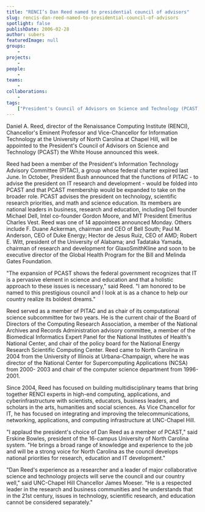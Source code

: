 ```yaml
---
title: "RENCI’s Dan Reed named to presidential council of advisors"
slug: rencis-dan-reed-named-to-presidential-council-of-advisors
spotlight: false
publishDate: 2006-02-28
author: subers
featuredImage: null
groups:
    - 
projects:
    - 
people:
    - 
teams: 
    - 
collaborations:
    - 
tags:
    ["President's Council of Advisors on Science and Technology (PCAST)","UNC - Chapel Hill"]
---
```

Daniel A. Reed, director of the Renaissance Computing Institute (RENCI), Chancellor's Eminent Professor and Vice-Chancellor for Information Technology at the University of North Carolina at Chapel Hill, will be appointed to the President's Council of Advisors on Science and Technology (PCAST) the White House announced this week.<!--more-->

Reed had been a member of the President's Information Technology Advisory Committee (PITAC), a group whose federal charter expired last June. In October, President Bush announced that the functions of PITAC - to advise the president on IT research and development - would be folded into PCAST and that PCAST membership would be expanded to take on the broader role. PCAST advises the president on technology, scientific research priorities, and math and science education. Its members are national leaders in business, research and education, including Dell founder Michael Dell, Intel co-founder Gordon Moore, and MIT President Emeritus Charles Vest. Reed was one of 14 appointees announced Monday. Others include F. Duane Ackerman, chairman and CEO of Bell South; Paul M. Anderson, CEO of Duke Energy; Hector de Jesus Ruiz, CEO of AMD; Robert E. Witt, president of the University of Alabama; and Tadataka Yamada, chairman of research and development for GlaxoSmithKline and soon to be executive director of the Global Health Program for the Bill and Melinda Gates Foundation.

"The expansion of PCAST shows the federal government recognizes that IT is a pervasive element in science and education and that a holistic approach to these issues is necessary," said Reed. "I am honored to be named to this prestigious council and I look at is as a chance to help our country realize its boldest dreams."

Reed served as a member of PITAC and as chair of its computational science subcommittee for two years. He is the current chair of the Board of Directors of the Computing Research Association, a member of the National Archives and Records Administration advisory committee, a member of the Biomedical Informatics Expert Panel for the National Institutes of Health's National Center, and chair of the policy board for the National Energy Research Scientific Computing Center. Reed came to North Carolina in 2004 from the University of Illinois at Urbana-Champaign, where he was director of the National Center for Supercomputing Applications (NCSA) from 2000- 2003 and chair of the computer science department from 1996-2001.

Since 2004, Reed has focused on building multidisciplinary teams that bring together RENCI experts in high-end computing, applications, and cyberinfrastructure with scientists, educators, business leaders, and scholars in the arts, humanities and social sciences. As Vice Chancellor for IT, he has focused on integrating and improving the telecommunications, networking, applications, and computing infrastructure at UNC-Chapel Hill.

"I applaud the president's choice of Dan Reed as a member of PCAST," said Erskine Bowles, president of the 16-campus University of North Carolina system. "He brings a broad range of knowledge and experience to the job and will be a strong voice for North Carolina as the council develops national priorities for research, education and IT development."

"Dan Reed's experience as a researcher and a leader of major collaborative science and technology projects will serve the council and our country well," said UNC-Chapel Hill Chancellor James Moeser. "He is a respected leader in the research and business communities and he understands that in the 21st century, issues in technology, scientific research, and education cannot be considered separately."
